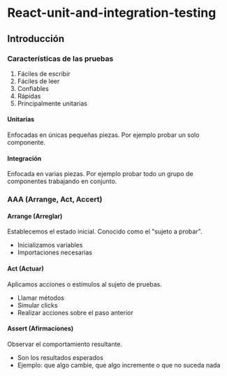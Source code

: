 # React-unit-and-integration-testing

## Introducción 

### Características de las pruebas
1. Fáciles  de escribir
2. Fáciles de leer
3. Confiables
4. Rápidas 
5. Principalmente unitarias

#### Unitarias
Enfocadas en únicas pequeñas piezas. Por ejemplo probar un solo componente.

#### Integración 
Enfocada en varias piezas. Por ejemplo probar todo un grupo de componentes trabajando en conjunto.




### AAA (Arrange, Act, Accert)

#### Arrange (Arreglar)

Establecemos el estado inicial. Conocido como el "sujeto a probar".
 - Inicializamos variables
 - Importaciones necesarias
 
 
#### Act (Actuar)
 
Aplicamos acciones o estímulos al sujeto de pruebas.
- Llamar métodos 
- Simular clicks
- Realizar acciones sobre el paso anterior


#### Assert (Afirmaciones)

Observar el comportamiento resultante.
- Son los resultados esperados
- Ejemplo: que algo cambie, que algo incremente o que no suceda nada








 
 
